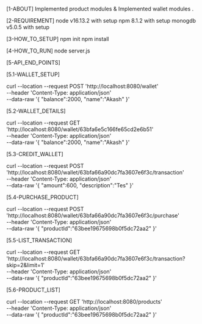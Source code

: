 [1-ABOUT] 
Implemented product modules & Implemented wallet modules .

[2-REQUIREMENT] 
node v16.13.2 with setup npm 8.1.2 with setup monogdb v5.0.5 with setup

[3-HOW_TO_SETUP] 
npm init 
npm install

[4-HOW_TO_RUN] 
node server.js

[5-API_END_POINTS]

[5.1-WALLET_SETUP]

curl --location --request POST 'http://localhost:8080/wallet' \
--header 'Content-Type: application/json' \
--data-raw '{
  "balance":2000,
  "name":"Akash"
}'

[5.2-WALLET_DETAILS]

curl --location --request GET 'http://localhost:8080/wallet/63bfa6e5c166fe65cd2e6b51' \
--header 'Content-Type: application/json' \
--data-raw '{
  "balance":2000,
  "name":"Akash"
}'

[5.3-CREDIT_WALLET]

curl --location --request POST 'http://localhost:8080/wallet/63bfa66a90dc7fa3607e6f3c/transaction' \
--header 'Content-Type: application/json' \
--data-raw '{
  "amount":600,
  "description":"Tes"
}'

[5.4-PURCHASE_PRODUCT]

curl --location --request POST 'http://localhost:8080/wallet/63bfa66a90dc7fa3607e6f3c/purchase' \
--header 'Content-Type: application/json' \
--data-raw '{
  "productId":"63bee19675698b0f5dc72aa2"
}'

[5.5-LIST_TRANSACTION]

curl --location --request GET 'http://localhost:8080/wallet/63bfa66a90dc7fa3607e6f3c/transaction?skip=2&limit=1' \
--header 'Content-Type: application/json' \
--data-raw '{
  "productId":"63bee19675698b0f5dc72aa2"
}'

[5.6-PRODUCT_LIST]

curl --location --request GET 'http://localhost:8080/products' \
--header 'Content-Type: application/json' \
--data-raw '{
  "productId":"63bee19675698b0f5dc72aa2"
}'